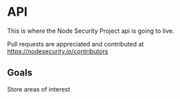 # API

This is where the Node Security Project api is going to live.

Pull requests are appreciated and contributed at https://nodesecurity.io/contributors


## Goals
Store areas of interest



